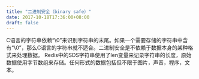 ```yaml
---
title: "二进制安全（binary safe）"
date: 2017-10-18T17:36:00+08:00
draft: false
---
```

C语言的字符串依赖“\0”来识别字符串的末尾。如果一个需要存储的字符串中含有“\0”，那么C语言的字符串就不适合。二进制安全是不依赖于数据本身的某种格式来处理数据。
Redis中的SDS字符串使用了len变量来记录字符串的长度，原始数据使用字节数组来存储。任何形式的数据包括但不限于图片，声音，程序，文本。